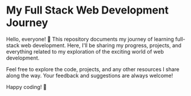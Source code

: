 # My Full Stack Web Development Journey

Hello, everyone! 👋 This repository documents my journey of learning full-stack web development. Here, I'll be sharing my progress, projects, and everything related to my exploration of the exciting world of web development.

Feel free to explore the code, projects, and any other resources I share along the way. Your feedback and suggestions are always welcome!

Happy coding! 🚀
